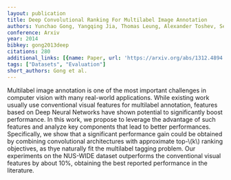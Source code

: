 ```yaml
---
layout: publication
title: Deep Convolutional Ranking For Multilabel Image Annotation
authors: Yunchao Gong, Yangqing Jia, Thomas Leung, Alexander Toshev, Sergey Ioffe
conference: Arxiv
year: 2014
bibkey: gong2013deep
citations: 280
additional_links: [{name: Paper, url: 'https://arxiv.org/abs/1312.4894'}]
tags: ["Datasets", "Evaluation"]
short_authors: Gong et al.
---
```

Multilabel image annotation is one of the most important challenges in
computer vision with many real-world applications. While existing work usually
use conventional visual features for multilabel annotation, features based on
Deep Neural Networks have shown potential to significantly boost performance.
In this work, we propose to leverage the advantage of such features and analyze
key components that lead to better performances. Specifically, we show that a
significant performance gain could be obtained by combining convolutional
architectures with approximate top-\\(k\\) ranking objectives, as thye naturally
fit the multilabel tagging problem. Our experiments on the NUS-WIDE dataset
outperforms the conventional visual features by about 10%, obtaining the best
reported performance in the literature.